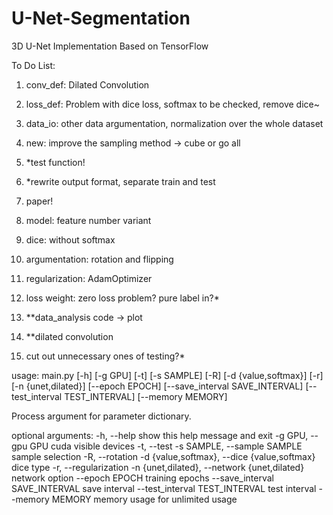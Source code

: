# U-Net-Segmentation
3D U-Net Implementation Based on TensorFlow

To Do List:
1. conv_def: Dilated Convolution 
2. loss_def: Problem with dice loss, softmax to be checked, remove dice~
3. data_io: other data argumentation, normalization over the whole dataset
4. new: improve the sampling method -> cube or go all
5. *test function!
6. *rewrite output format, separate train and test
7. paper!
8. model: feature number variant

1. dice: without softmax
2. argumentation: rotation and flipping
3. regularization: AdamOptimizer
4. loss weight: zero loss problem? pure label in?*
5. **data_analysis code -> plot
6. **dilated convolution
7. cut out unnecessary ones of testing?*

usage: main.py  [-h] [-g GPU] [-t] [-s SAMPLE] [-R]
                [-d {value,softmax}] [-r] [-n {unet,dilated}]
                [--epoch EPOCH] [--save_interval SAVE_INTERVAL]
                [--test_interval TEST_INTERVAL] [--memory MEMORY]

Process argument for parameter dictionary.

optional arguments:
  -h, --help            show this help message and exit
  -g GPU, --gpu GPU     cuda visible devices
  -t, --test
  -s SAMPLE, --sample SAMPLE
                        sample selection
  -R, --rotation
  -d {value,softmax}, --dice {value,softmax}
                        dice type
  -r, --regularization
  -n {unet,dilated}, --network {unet,dilated}
                        network option
  --epoch EPOCH         training epochs
  --save_interval SAVE_INTERVAL
                        save interval
  --test_interval TEST_INTERVAL
                        test interval
  --memory MEMORY       memory usage for unlimited usage